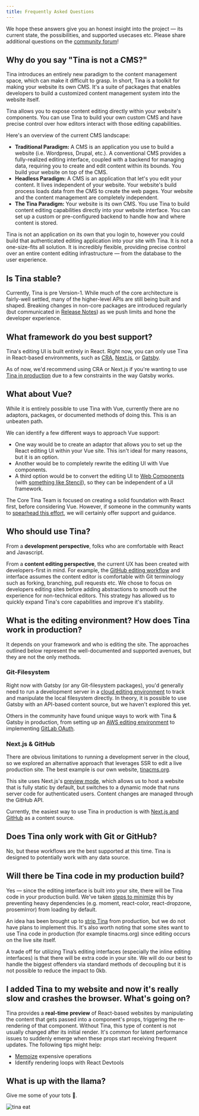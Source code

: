 ```yaml
---
title: Frequently Asked Questions
---
```


We hope these answers give you an honest insight into the project — its current state, the possibilities, and supported usecases etc. Please share additional questions on the [community forum](https://community.tinacms.org/)!

## Why do you say "Tina is not a CMS?"

Tina introduces an entirely new paradigm to the content management space, which can make it difficult to grasp. In short, Tina is a toolkit for making your website its own CMS. It's a suite of packages that enables developers to build a customized content management system into the website itself.

Tina allows you to expose content editing directly within your website's components. You can use Tina to build your own custom CMS and have precise control over how editors interact with those editing capabilities.

Here's an overview of the current CMS landscape:

- **Traditional Paradigm:** A CMS is an application you use to build a website (i.e. Wordpress, Drupal, etc.). A conventional CMS provides a fully-realized editing interface, coupled with a backend for managing data, requiring you to create and edit content within its bounds. You build your website on top of the CMS.
- **Headless Paradigm:** A CMS is an application that let's you edit your content. It lives independent of your website. Your website's build process loads data from the CMS to create the web pages. Your website and the content management are completely independent.
- **The Tina Paradigm:** Your website is its own CMS. You use Tina to build content editing capabilities directly into your website interface. You can set up a custom or pre-configured backend to handle how and where content is stored.

Tina is not an application on its own that you login to, however you could build that authenticated editing application into your site with Tina. It is not a one-size-fits all solution. It is incredibly flexible, providing precise control over an entire content editing infrastructure — from the database to the user experience.

## Is Tina stable?

Currently, Tina is pre Version-1. While much of the core architecture is fairly-well settled, many of the higher-level APIs are still being built and shaped. Breaking changes in non-core packages are introduced regularly (but communicated in [Release Notes](/docs/releases)) as we push limits and hone the developer experience.

## What framework do you best support?

Tina's editing UI is built entirely in React. Right now, you can only use Tina in React-based environments, such as [CRA](https://reactjs.org/docs/create-a-new-react-app.html), [Next.js](https://nextjs.org/), or [Gatsby](https://www.gatsbyjs.com/).

As of now, we'd recommend using CRA or Next.js if you're wanting to use [Tina in production](/docs/getting-started/faq#what-is-the-editing-environment-how-does-tina-work-in-production) due to a few constraints in the way Gatsby works.

## What about Vue?

While it is entirely possible to use Tina with Vue, currently there are no adaptors, packages, or documented methods of doing this. This is an unbeaten path.

We can identify a few different ways to approach Vue support:

- One way would be to create an adaptor that allows you to set up the React editing UI within your Vue site. This isn't ideal for many reasons, but it is an option.
- Another would be to completely rewrite the editing UI with Vue components.
- A third option would be to convert the editing UI to [Web Components](https://developer.mozilla.org/en-US/docs/Web/Web_Components) (with [something like Stencil](https://github.com/tinacms/tinacms/pull/601)), so they can be independent of a UI framework.

The Core Tina Team is focused on creating a solid foundation with React first, before considering Vue. However, if someone in the community wants to [spearhead this effort](https://github.com/tinacms/tinacms/issues/1258), we will certainly offer support and guidance.

## Who should use Tina?

From a **development perspective**, folks who are comfortable with React and Javascript.

From a **content editing perspective**, the current UX has been created with developers-first in mind. For example, the [GitHub editing workflow](https://tinacms.org/guides/nextjs/github/initial-setup) and interface assumes the content editor is comfortable with Git terminology such as forking, branching, pull requests etc. We chose to focus on developers editing sites before adding abstractions to smooth out the experience for non-technical editors. This strategy has allowed us to quickly expand Tina's core capabilities and improve it's stability.

## What is the editing environment? How does Tina work in production?

It depends on your framework and who is editing the site. The approaches outlined below represent the well-documented and supported avenues, but they are not the only methods.

### Git-Filesystem

Right now with Gatsby (or any Git-filesystem packages), you'd generally need to run a development server in a [cloud editing environment](https://tinacms.org/blog/editing-on-the-cloud) to track and manipulate the local filesystem directly. In theory, it is possible to use Gatsby with an API-based content source, but we haven't explored this yet.

Others in the community have found unique ways to work with Tina & Gatsby in production, from setting up an [AWS editing environment](https://levelup.gitconnected.com/provision-setup-and-secure-a-tinacms-cloud-editor-on-aws-e96b0e060e7c) to implementing [GitLab OAuth](https://community.tinacms.org/t/tinacms-with-gatsby-and-gitlab-oauth-for-authentication/143).

### Next.js & GitHub

There are obvious limitations to running a development server in the cloud, so we explored an alternative approach that leverages SSR to edit a live production site. The best example is our own website, [tinacms.org](https://github.com/tinacms/tinacms.org).

This site uses Next.js's [preview mode](https://tinacms.org/blog/introducing-visual-open-authoring#using-nextjs-to-enable-edit-mode), which allows us to host a website that is fully static by default, but switches to a dynamic mode that runs server code for authenticated users. Content changes are managed through the GitHub API.

Currently, the easiest way to use Tina in production is with [Next.js and GitHub](https://tinacms.org/guides/nextjs/github/initial-setup) as a content source.

## Does Tina only work with Git or GitHub?

No, but these workflows are the best supported at this time. Tina is designed to potentially work with any data source.

## Will there be Tina code in my production build?

Yes — since the editing interface is built into your site, there will be Tina code in your production build. We've taken [steps to minimize](https://tinacms.org/docs/releases/2020-05-19#deprecation) this by preventing heavy dependencies (e.g. moment, react-color, react-dropzone, prosemirror) from loading by default.

An idea has been brought up to [strip Tina](https://github.com/tinacms/tinacms/issues/771) from production, but we do not have plans to implement this. It's also worth noting that some sites want to use Tina code in production (for example tinacms.org) since editing occurs on the live site itself.

A trade off for utilizing Tina’s editing interfaces (especially the inline editing interfaces) is that there will be extra code in your site. We will do our best to handle the biggest offenders via standard methods of decoupling but it is not possible to reduce the impact to 0kb.

## I added Tina to my website and now it's really slow and crashes the browser. What's going on?

Tina provides a **real-time preview** of React-based websites by manipulating the content that gets passed into a component's props, triggering the re-rendering of that component. Without Tina, this type of content is not usually changed after its initial render. It's common for latent performance issues to suddenly emerge when these props start receiving frequent updates. The following tips might help:

- [Memoize](https://reactjs.org/docs/hooks-reference.html#usememo) expensive operations
- Identify rendering loops with React Devtools

## What is up with the llama?

Give me some of your tots 🦙.

![tina eat](/gif/tina-eat.webp)
